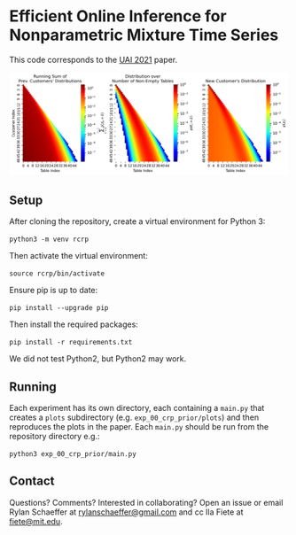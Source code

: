 # Efficient Online Inference for Nonparametric Mixture Time Series

This code corresponds to the [UAI 2021](https://www.auai.org/uai2021/) paper.

![](exp_00_crp_prior/plots/crp_recursion_alpha=30.91.png)

## Setup

After cloning the repository, create a virtual environment for Python 3:

`python3 -m venv rcrp`

Then activate the virtual environment:

`source rcrp/bin/activate`

Ensure pip is up to date:

`pip install --upgrade pip`

Then install the required packages:

`pip install -r requirements.txt`

We did not test Python2, but Python2 may work.

## Running

Each experiment has its own directory, each containing a `main.py` that creates a `plots`
subdirectory (e.g. `exp_00_crp_prior/plots`) and then reproduces the plots in the paper. Each 
`main.py` should be run from the repository directory e.g.:

`python3 exp_00_crp_prior/main.py`

## Contact

Questions? Comments? Interested in collaborating? Open an issue or 
email Rylan Schaeffer at rylanschaeffer@gmail.com and cc Ila Fiete at fiete@mit.edu.
